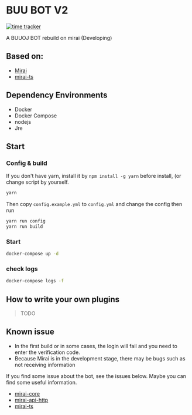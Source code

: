 # BUU BOT V2

[![time tracker](https://wakatime.com/badge/github/Yoshino-s/buubot2.svg)](https://wakatime.com/badge/github/Yoshino-s/buubot2)

A BUUOJ BOT rebuild on mirai (Developing)

## Based on:

- [Mirai](https://github.com/mamoe/mirai)
- [mirai-ts](https://github.com/YunYouJun/mirai-ts)

## Dependency Environments

- Docker
- Docker Compose
- nodejs
- Jre

## Start

### Config & build

If you don't have yarn, install it by `npm install -g yarn` before install, (or change script by yourself.

```bash
yarn
```

Then copy `config.example.yml` to `config.yml` and change the config then run

```bash
yarn run config
yarn run build
```

### Start

```bash
docker-compose up -d
```

### check logs

```bash
docker-compose logs -f
```

## How to write your own plugins

> TODO

## Known issue

- In the first build or in some cases, the login will fail and you need to enter the verification code.
- Because Mirai is in the development stage, there may be bugs such as not receiving information

If you find some issue about the bot, see the issues below. Maybe you can find some useful information.

- [mirai-core](https://github.com/mamoe/mirai/issues)
- [mirai-api-http](https://github.com/project-mirai/mirai-api-http/issues)
- [mirai-ts](https://github.com/YunYouJun/mirai-ts/issues)